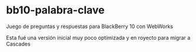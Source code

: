 bb10-palabra-clave
==================

Juego de preguntas y respuestas para BlackBerry 10 con WebWorks

Esta fué una versión inicial muy poco optimizada y en royecto para migrar a Cascades
